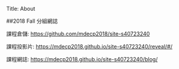 Title: About

##2018 Fall 分組網誌

課程倉儲: <a href="https://github.com/mdecp2018/site-s40723240">https://github.com/mdecp2018/site-s40723240</a>

課程投影片: <a href="https://mdecp2018.github.io/site-s40723240/reveal/#/">https://mdecp2018.github.io/site-s40723240/reveal/#/</a>

課程網誌: <a href="https://mdecp2018.github.io/site-s40723240/blog/">https://mdecp2018.github.io/site-s40723240/blog/</a>








